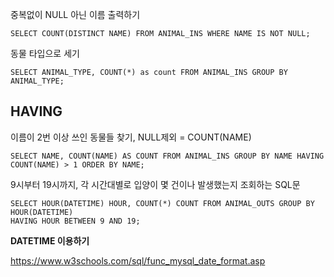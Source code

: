 중복없이 NULL 아닌 이름 출력하기

```
SELECT COUNT(DISTINCT NAME) FROM ANIMAL_INS WHERE NAME IS NOT NULL;
```

동물 타입으로 세기

```
SELECT ANIMAL_TYPE, COUNT(*) as count FROM ANIMAL_INS GROUP BY ANIMAL_TYPE;
```

## HAVING

이름이 2번 이상 쓰인 동물들 찾기, NULL제외 = COUNT(NAME)

```
SELECT NAME, COUNT(NAME) AS COUNT FROM ANIMAL_INS GROUP BY NAME HAVING COUNT(NAME) > 1 ORDER BY NAME;
```

9시부터 19시까지, 각 시간대별로 입양이 몇 건이나 발생했는지 조회하는 SQL문

```
SELECT HOUR(DATETIME) HOUR, COUNT(*) COUNT FROM ANIMAL_OUTS GROUP BY HOUR(DATETIME)
HAVING HOUR BETWEEN 9 AND 19;
```

**DATETIME 이용하기**

https://www.w3schools.com/sql/func_mysql_date_format.asp



